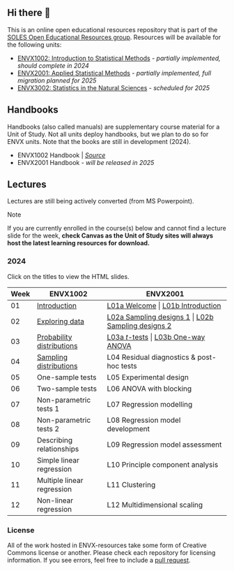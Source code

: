 ## Hi there 👋

<!--

**Here are some ideas to get you started:**

🙋‍♀️ A short introduction - what is your organization all about?
🌈 Contribution guidelines - how can the community get involved?
👩‍💻 Useful resources - where can the community find your docs? Is there anything else the community should know?
🍿 Fun facts - what does your team eat for breakfast?
🧙 Remember, you can do mighty things with the power of [Markdown](https://docs.github.com/github/writing-on-github/getting-started-with-writing-and-formatting-on-github/basic-writing-and-formatting-syntax)
-->

This is an online open educational resources repository that is part of the [SOLES Open Educational Resources group](https://github.com/usyd-soles-edu).
Resources will be available for the following units:

- [ENVX1002: Introduction to Statistical Methods](https://www.sydney.edu.au/units/ENVX1002) - _partially implemented, should complete in 2024_
- [ENVX2001: Applied Statistical Methods](https://www.sydney.edu.au/units/ENVX2001) - _partially implemented, full migration planned for 2025_
- [ENVX3002: Statistics in the Natural Sciences](https://www.sydney.edu.au/units/ENVX3002) - _scheduled for 2025_

## Handbooks

Handbooks (also called manuals) are supplementary course material for a Unit of Study. Not all units deploy handbooks, but we plan to do so for ENVX units. Note that the books are still in development (2024).

- ENVX1002 Handbook | [*Source*](https://github.com/ENVX-resources/ENVX1002-manual)
- ENVX2001 Handbook - *will be released in 2025*

## Lectures
Lectures are still being actively converted (from MS Powerpoint). 

> [!NOTE]
> If you are currently enrolled in the course(s) below and cannot find a lecture slide for the week,  **check Canvas as the Unit of Study sites will always host the latest learning resources for download.**

### 2024
Click on the titles to view the HTML slides. 

| Week | ENVX1002 | ENVX2001 |
| --- | --- | --- |
| 01 | [Introduction][w01envx1001src] | [L01a Welcome][y2lect01] \| [L01b Introduction][y2lect02] |
| 02 | [Exploring data][w02envx1001src] | [L02a Sampling designs 1][y2lect03] \| [L02b Sampling designs 2][y2lect04] |
| 03 | [Probability distributions][w03envx1001src] | [L03a *t*-tests][y2lect05] \| [L03b One-way ANOVA][y2lect06]|
| 04 | [Sampling distributions][w04envx1001src] | L04 Residual diagnostics & post-hoc tests |
| 05 | One-sample tests | L05 Experimental design |
| 06 | Two-sample tests | L06 ANOVA with blocking |
| 07 | Non-parametric tests 1 | L07 Regression modelling |
| 08 | Non-parametric tests 2 | L08 Regression model development |
| 09 | Describing relationships | L09 Regression model assessment|
| 10 | Simple linear regression | L10 Principle component analysis |
| 11 | Multiple linear regression | L11 Clustering |
| 12 | Non-linear regression | L12 Multidimensional scaling |

### License

All of the work hosted in ENVX-resources take some form of Creative Commons license or another. Please check each repository for licensing information. If you see errors, feel free to include a [pull request](https://docs.github.com/en/pull-requests/collaborating-with-pull-requests/proposing-changes-to-your-work-with-pull-requests/about-pull-requests).

<!-- ENVX1002 Links (update each year?) -->
[w01envx1001src]: https://github.com/ENVX-resources/ENVX1002-2024-Lecture-Topic01
[w01envx1001]: https://envx-resources.github.io/ENVX1002-2024-Lecture-Topic01
[w02envx1001src]: https://github.com/ENVX-resources/ENVX1002-2024-Lecture-Topic02
[w02envx1001]: https://envx-resources.github.io/ENVX1002-2024-Lecture-Topic02
[w03envx1001src]: https://github.com/ENVX-resources/ENVX1002-2024-Lecture-Topic03
[w03envx1001]: https://envx-resources.github.io/ENVX1002-2024-Lecture-Topic03
[w04envx1001src]: https://github.com/ENVX-resources/ENVX1002-2024-Lecture-Topic04
[w04envx1001]: https://envx-resources.github.io/ENVX1002-2024-Lecture-Topic04
[w05envx1001src]: https://github.com/ENVX-resources/ENVX1002-2024-Lecture-Topic05
[w05envx1001]: https://envx-resources.github.io/ENVX1002-2024-Lecture-Topic05
[w06envx1001src]: https://github.com/ENVX-resources/ENVX1002-2024-Lecture-Topic06
[w06envx1001]: https://envx-resources.github.io/ENVX1002-2024-Lecture-Topic06
[w07envx1001src]: https://github.com/ENVX-resources/ENVX1002-2024-Lecture-Topic07
[w07envx1001]: https://envx-resources.github.io/ENVX1002-2024-Lecture-Topic07
[w08envx1001src]: https://github.com/ENVX-resources/ENVX1002-2024-Lecture-Topic08
[w08envx1001]: https://envx-resources.github.io/ENVX1002-2024-Lecture-Topic08
[w09envx1001src]: https://github.com/ENVX-resources/ENVX1002-2024-Lecture-Topic09
[w09envx1001]: https://envx-resources.github.io/ENVX1002-2024-Lecture-Topic09
[w10envx1001src]: https://github.com/ENVX-resources/ENVX1002-2024-Lecture-Topic10
[w10envx1001]: https://envx-resources.github.io/ENVX1002-2024-Lecture-Topic10
[w11envx1001src]: https://github.com/ENVX-resources/ENVX1002-2024-Lecture-Topic11
[w11envx1001]: https://envx-resources.github.io/ENVX1002-2024-Lecture-Topic11
[w12envx1001src]: https://github.com/ENVX-resources/ENVX1002-2024-Lecture-Topic12
[w12envx1001]: https://envx-resources.github.io/ENVX1002-2024-Lecture-Topic12


<!-- ENVX2001 Links -->
<!-- Module 1 -->
[y2lect01]: https://github.com/ENVX-resources/ENVX2001-2024-Lecture-Topic01a
[y2lect02]: https://github.com/ENVX-resources/ENVX2001-2024-Lecture-Topic01b
[y2lect03]: https://github.com/ENVX-resources/ENVX2001-2024-Lecture-Topic02a
[y2lect04]: https://github.com/ENVX-resources/ENVX2001-2024-Lecture-Topic02b
[y2lect05]: https://github.com/ENVX-resources/ENVX2001-2024-Lecture-Topic03a
[y2lect06]: https://github.com/ENVX-resources/ENVX2001-2024-Lecture-Topic03b
<!-- Module 2 -->
[y2lect07]: README.md
[y2lect08]: README.md
[y2lect09]: README.md
<!-- Module 3 -->
[y2lect10]: README.md
[y2lect11]: README.md
[y2lect12]: README.md
<!-- Module 4 -->
[y2lect13]: README.md
[y2lect14]: README.md
[y2lect15]: README.md
<!-- Revision W13 -->
[y2lect16]: README.md
